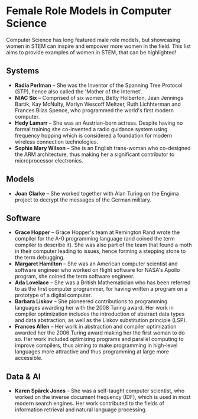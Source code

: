 # Female Role Models in Computer Science

Computer Science has long featured male role models, but showcasing women in STEM can inspire and empower more women in the field. This list aims to provide examples of women in STEM, that can be highlighted!

## Systems
* **Radia Perlman** – She was the Inventor of the Spanning Tree Protocol (STP), hence also called the 'Mother of the Internet'. 
* **NIAC Six** – Comprised of six women, Betty Holberton, Jean Jennings Bartik, Kay McNulty, Marlyn Wescoff Meltzer, Ruth Lichhterman and Frances Bilas Spence, who programmed the world's first modern computer.
* **Hedy Lamarr** – She was an Austrian-born actress. Despite having no formal training she co-invented a radio guidance system using frequency hopping which is considered a foundation for modern wireless connection technologies. 
* **Sophie Mary Wilson** – She is an English trans-woman who co-designed the ARM architecture, thus making her a significant contributor to microprocessor electronics.

## Models
* **Joan Clarke** – She worked together with Alan Turing on the Engima project to decrypt the messages of the German military. 

## Software
* **Grace Hopper** – Grace Hopper's team at Remington Rand wrote the compiler for the A-0 programming language (and coined the term compiler to describe it).
She was also part of the team that found a moth in their computer leading to issues, hence forming a stepping stone to the term debugging. 
* **Margaret Hamilton** – She was an American computer scientist and software engineer who worked on flight software for NASA's Apollo program, she coined the term software engineer. 
* **Ada Lovelace** – She was a British Mathematician who has been referred to as the first computer programmer, for having written a program on a prototype of a digital computer. 
* **Barbara Liskov** – She pioneered contributions to programming languages awarding her with the 2008 Turing award. Her work in compiler optimization includes the introduction of abstract data types and data abstraction, as well as the Liskov substitution principle (LSP). 
* **Frances Allen** – Her work in abstraction and compiler optimization awarded her the 2006 Turing award making her the first woman to do so. Her work included optimizing programs and parallel computing to improve compilers, thus aiming to make programming in high-level languages more attractive and thus programming at large more accessible. 

## Data & AI
* **Karen Spärck Jones** – She was a self-taught computer scientist, who worked on the inverse document frequency (IDF), which is used in most modern search engines. Her work contributed to the fields of information retrieval and natural language processing.